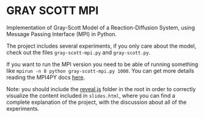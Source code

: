 # GRAY SCOTT MPI

Implementation of Gray-Scott Model of a Reaction-Diffusion System, using Message Passing Interface (MPI) in Python.

The project includes several experiments, if you only care about the model, check out the files `gray-scott-mpi.py` and `gray-scott.py`. 

If you want to run the MPI version you need to be able of running something like `mpirun -n 8 python gray-scott-mpi.py 1000`. You can get more details reading the MPI4PY docs [here](https://mpi4py.readthedocs.io/en/stable/).

Note: you should include the [reveal.js](https://revealjs.com) folder in the root in order to correctly visualize the content included in `slides.html`, where you can find a complete explanation of the project, with the discussion about all of the experiments.
